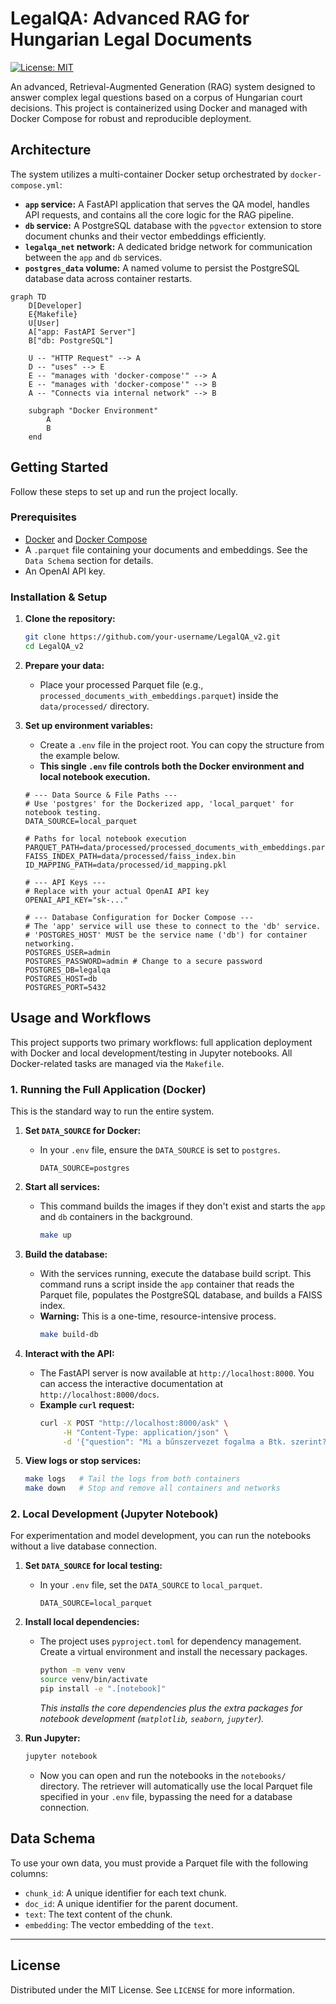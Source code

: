 # LegalQA: Advanced RAG for Hungarian Legal Documents

[![License: MIT](https://img.shields.io/badge/License-MIT-yellow.svg)](https://opensource.org/licenses/MIT)

An advanced, Retrieval-Augmented Generation (RAG) system designed to answer complex legal questions based on a corpus of Hungarian court decisions. This project is containerized using Docker and managed with Docker Compose for robust and reproducible deployment.

## Architecture

The system utilizes a multi-container Docker setup orchestrated by `docker-compose.yml`:

- **`app` service:** A FastAPI application that serves the QA model, handles API requests, and contains all the core logic for the RAG pipeline.
- **`db` service:** A PostgreSQL database with the `pgvector` extension to store document chunks and their vector embeddings efficiently.
- **`legalqa_net` network:** A dedicated bridge network for communication between the `app` and `db` services.
- **`postgres_data` volume:** A named volume to persist the PostgreSQL database data across container restarts.

```mermaid
graph TD
    D[Developer]
    E{Makefile}
    U[User]
    A["app: FastAPI Server"]
    B["db: PostgreSQL"]

    U -- "HTTP Request" --> A
    D -- "uses" --> E
    E -- "manages with 'docker-compose'" --> A
    E -- "manages with 'docker-compose'" --> B
    A -- "Connects via internal network" --> B

    subgraph "Docker Environment"
        A
        B
    end
```

## Getting Started

Follow these steps to set up and run the project locally.

### Prerequisites

- [Docker](https://www.docker.com/get-started) and [Docker Compose](https://docs.docker.com/compose/install/)
- A `.parquet` file containing your documents and embeddings. See the `Data Schema` section for details.
- An OpenAI API key.

### Installation & Setup

1.  **Clone the repository:**
    ```sh
    git clone https://github.com/your-username/LegalQA_v2.git
    cd LegalQA_v2
    ```

2.  **Prepare your data:**
    - Place your processed Parquet file (e.g., `processed_documents_with_embeddings.parquet`) inside the `data/processed/` directory.

3.  **Set up environment variables:**
    - Create a `.env` file in the project root. You can copy the structure from the example below.
    - **This single `.env` file controls both the Docker environment and local notebook execution.**

    ```env
    # --- Data Source & File Paths ---
    # Use 'postgres' for the Dockerized app, 'local_parquet' for notebook testing.
    DATA_SOURCE=local_parquet

    # Paths for local notebook execution
    PARQUET_PATH=data/processed/processed_documents_with_embeddings.parquet
    FAISS_INDEX_PATH=data/processed/faiss_index.bin
    ID_MAPPING_PATH=data/processed/id_mapping.pkl

    # --- API Keys ---
    # Replace with your actual OpenAI API key
    OPENAI_API_KEY="sk-..."

    # --- Database Configuration for Docker Compose ---
    # The 'app' service will use these to connect to the 'db' service.
    # 'POSTGRES_HOST' MUST be the service name ('db') for container networking.
    POSTGRES_USER=admin
    POSTGRES_PASSWORD=admin # Change to a secure password
    POSTGRES_DB=legalqa
    POSTGRES_HOST=db
    POSTGRES_PORT=5432
    ```

## Usage and Workflows

This project supports two primary workflows: full application deployment with Docker and local development/testing in Jupyter notebooks. All Docker-related tasks are managed via the `Makefile`.

### 1. Running the Full Application (Docker)

This is the standard way to run the entire system.

1.  **Set `DATA_SOURCE` for Docker:**
    -   In your `.env` file, ensure the `DATA_SOURCE` is set to `postgres`.
        ```
        DATA_SOURCE=postgres
        ```

2.  **Start all services:**
    -   This command builds the images if they don't exist and starts the `app` and `db` containers in the background.
        ```sh
        make up
        ```

3.  **Build the database:**
    -   With the services running, execute the database build script. This command runs a script inside the `app` container that reads the Parquet file, populates the PostgreSQL database, and builds a FAISS index.
    -   **Warning:** This is a one-time, resource-intensive process.
        ```sh
        make build-db
        ```

4.  **Interact with the API:**
    -   The FastAPI server is now available at `http://localhost:8000`. You can access the interactive documentation at `http://localhost:8000/docs`.
    -   **Example `curl` request:**
        ```sh
        curl -X POST "http://localhost:8000/ask" \
             -H "Content-Type: application/json" \
             -d '{"question": "Mi a bűnszervezet fogalma a Btk. szerint?"}'
        ```

5.  **View logs or stop services:**
    ```sh
    make logs   # Tail the logs from both containers
    make down   # Stop and remove all containers and networks
    ```

### 2. Local Development (Jupyter Notebook)

For experimentation and model development, you can run the notebooks without a live database connection.

1.  **Set `DATA_SOURCE` for local testing:**
    -   In your `.env` file, set the `DATA_SOURCE` to `local_parquet`.
        ```
        DATA_SOURCE=local_parquet
        ```

2.  **Install local dependencies:**
    -   The project uses `pyproject.toml` for dependency management. Create a virtual environment and install the necessary packages.
        ```sh
        python -m venv venv
        source venv/bin/activate
        pip install -e ".[notebook]"
        ```
        *This installs the core dependencies plus the extra packages for notebook development (`matplotlib`, `seaborn`, `jupyter`).*

3.  **Run Jupyter:**
    ```sh
    jupyter notebook
    ```
    -   Now you can open and run the notebooks in the `notebooks/` directory. The retriever will automatically use the local Parquet file specified in your `.env` file, bypassing the need for a database connection.

## Data Schema

To use your own data, you must provide a Parquet file with the following columns:

-   `chunk_id`: A unique identifier for each text chunk.
-   `doc_id`: A unique identifier for the parent document.
-   `text`: The text content of the chunk.
-   `embedding`: The vector embedding of the `text`.

---

## License

Distributed under the MIT License. See `LICENSE` for more information.
